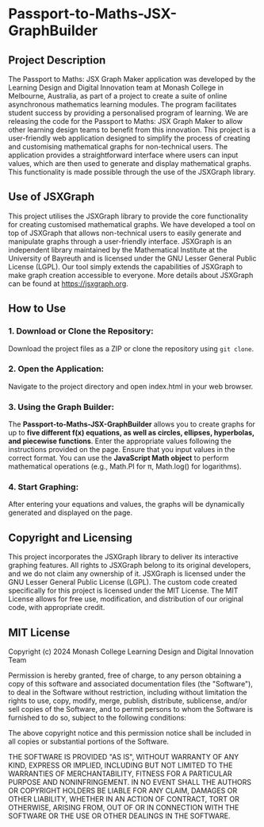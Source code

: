 # Passport-to-Maths-JSX-GraphBuilder

## Project Description
The Passport to Maths: JSX Graph Maker application was developed by the Learning Design and Digital Innovation team at Monash College in Melbourne, Australia, as part of a project to create a suite of online asynchronous mathematics learning modules. The program facilitates student success by providing a personalised program of learning. We are releasing the code for the Passport to Maths: JSX Graph Maker to allow other learning design teams to benefit from this innovation. 
This project is a user-friendly web application designed to simplify the process of creating and customising mathematical graphs for non-technical users. The application provides a straightforward interface where users can input values, which are then used to generate and display mathematical graphs. This functionality is made possible through the use of the JSXGraph library. 

## Use of JSXGraph
This project utilises the JSXGraph library to provide the core functionality for creating customised mathematical graphs. We have developed a tool on top of JSXGraph that allows non-technical users to easily generate and manipulate graphs through a user-friendly interface.
JSXGraph is an independent library maintained by the Mathematical Institute at the University of Bayreuth and is licensed under the GNU Lesser General Public License (LGPL). Our tool simply extends the capabilities of JSXGraph to make graph creation accessible to everyone. More details about JSXGraph can be found at https://jsxgraph.org.

## How to Use
### 1. Download or Clone the Repository:
Download the project files as a ZIP or clone the repository using  `git clone`.
### 2. Open the Application:
Navigate to the project directory and open index.html in your web browser.
### 3. Using the Graph Builder:
The **Passport-to-Maths-JSX-GraphBuilder** allows you to create graphs for up to **five different f(x) equations, as well as circles, ellipses, hyperbolas, and piecewise functions**.
Enter the appropriate values following the instructions provided on the page. Ensure that you input values in the correct format.
You can use the **JavaScript Math object** to perform mathematical operations (e.g., Math.PI for π, Math.log() for logarithms).
### 4. Start Graphing:
After entering your equations and values, the graphs will be dynamically generated and displayed on the page.

## Copyright and Licensing
This project incorporates the JSXGraph library to deliver its interactive graphing features. All rights to JSXGraph belong to its original developers, and we do not claim any ownership of it. JSXGraph is licensed under the GNU Lesser General Public License (LGPL).
The custom code created specifically for this project is licensed under the MIT License. The MIT License allows for free use, modification, and distribution of our original code, with appropriate credit.

## MIT License

Copyright (c) 2024 Monash College Learning Design and Digital Innovation Team

Permission is hereby granted, free of charge, to any person obtaining a copy
of this software and associated documentation files (the "Software"), to deal
in the Software without restriction, including without limitation the rights
to use, copy, modify, merge, publish, distribute, sublicense, and/or sell
copies of the Software, and to permit persons to whom the Software is
furnished to do so, subject to the following conditions:

The above copyright notice and this permission notice shall be included in all
copies or substantial portions of the Software.

THE SOFTWARE IS PROVIDED "AS IS", WITHOUT WARRANTY OF ANY KIND, EXPRESS OR
IMPLIED, INCLUDING BUT NOT LIMITED TO THE WARRANTIES OF MERCHANTABILITY,
FITNESS FOR A PARTICULAR PURPOSE AND NONINFRINGEMENT. IN NO EVENT SHALL THE
AUTHORS OR COPYRIGHT HOLDERS BE LIABLE FOR ANY CLAIM, DAMAGES OR OTHER
LIABILITY, WHETHER IN AN ACTION OF CONTRACT, TORT OR OTHERWISE, ARISING FROM,
OUT OF OR IN CONNECTION WITH THE SOFTWARE OR THE USE OR OTHER DEALINGS IN THE
SOFTWARE.
